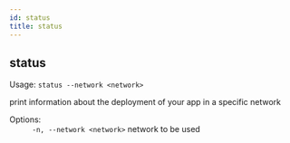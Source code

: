 ```yaml
---
id: status
title: status
---
```


<div class="cli-command"><h2 class="cli-title">status</h2><p class="cli-usage">Usage: <code>status --network &lt;network&gt;</code></p><p>print information about the deployment of your app in a specific network<br/></p><dl><dt><span>Options:</span></dt><dd><div><code>-n, --network &lt;network&gt;</code> network to be used</div></dd></dl></div>
